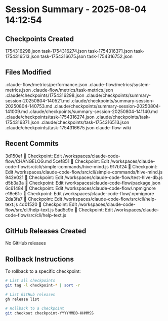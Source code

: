 # Session Summary - 2025-08-04 14:12:54

## Checkpoints Created
1754316298.json
task-1754316274.json
task-1754316371.json
task-1754316513.json
task-1754316675.json
task-1754316752.json

## Files Modified
.claude-flow/metrics/performance.json
.claude-flow/metrics/system-metrics.json
.claude-flow/metrics/task-metrics.json
.claude/checkpoints/1754316298.json
.claude/checkpoints/summary-session-20250804-140521.md
.claude/checkpoints/summary-session-20250804-140753.md
.claude/checkpoints/summary-session-20250804-141009.md
.claude/checkpoints/summary-session-20250804-141140.md
.claude/checkpoints/task-1754316274.json
.claude/checkpoints/task-1754316371.json
.claude/checkpoints/task-1754316513.json
.claude/checkpoints/task-1754316675.json
claude-flow-wiki

## Recent Commits
3d150ef 🔖 Checkpoint: Edit /workspaces/claude-code-flow/CHANGELOG.md
5cef851 🔖 Checkpoint: Edit /workspaces/claude-code-flow/src/cli/simple-commands/hive-mind.js
917b124 🔖 Checkpoint: Edit /workspaces/claude-code-flow/src/cli/simple-commands/hive-mind.js
942e021 🔖 Checkpoint: Edit /workspaces/claude-code-flow/test-hive-db.js
d5b3a3a 🔖 Checkpoint: Edit /workspaces/claude-code-flow/package.json
6c61484 🔖 Checkpoint: Edit /workspaces/claude-code-flow/.npmignore
e18e61c 🔖 Checkpoint: Edit /workspaces/claude-code-flow/.npmignore
2da3fa7 🔖 Checkpoint: Edit /workspaces/claude-code-flow/src/cli/help-text.js
4d01520 🔖 Checkpoint: Edit /workspaces/claude-code-flow/src/cli/help-text.js
5ad5c9e 🔖 Checkpoint: Edit /workspaces/claude-code-flow/src/cli/help-text.js

## GitHub Releases Created
No GitHub releases

## Rollback Instructions
To rollback to a specific checkpoint:
```bash
# List all checkpoints
git tag -l checkpoint-* | sort -r

# List GitHub releases
gh release list

# Rollback to a checkpoint
git checkout checkpoint-YYYYMMDD-HHMMSS
```

